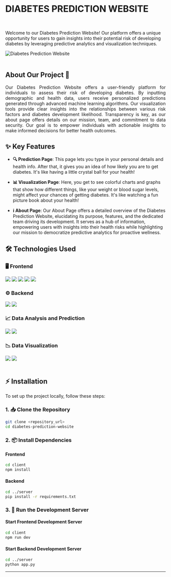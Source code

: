 <h1><strong>DIABETES PREDICTION WEBSITE</strong></h1>

<br>

Welcome to our Diabetes Prediction Website! Our platform offers a unique opportunity for users to gain insights into their potential risk of developing diabetes by leveraging predictive analytics and visualization techniques.


<div>
  <img src="https://github.com/user-attachments/assets/b2e5bbb6-8f9b-4dba-9a23-9ca77a3553ba" alt="Diabetes Prediction Website">
</div>

<br>


## About Our Project 🌟

<p align="justify">
  Our Diabetes Prediction Website offers a user-friendly platform for individuals to assess their risk of developing diabetes. By inputting demographic and health data, users receive personalized predictions generated through advanced machine learning algorithms. Our visualization tools provide clear insights into the relationships between various risk factors and diabetes development likelihood. Transparency is key, as our about page offers details on our mission, team, and commitment to data security. Our goal is to empower individuals with actionable insights to make informed decisions for better health outcomes.
</p>

## ✨ Key Features

- **🔍 Prediction Page**: This page lets you type in your personal details and health info. After that, it gives you an idea of how likely you are to get diabetes. It's like having a little crystal ball for your health!
  
- **📊 Visualization Page**: Here, you get to see colorful charts and graphs that show how different things, like your weight or blood sugar levels, might affect your chances of getting diabetes. It's like watching a fun picture book about your health!
  
- **ℹ️ About Page**: Our About Page offers a detailed overview of the Diabetes Prediction Website, elucidating its purpose, features, and the dedicated team driving its development. It serves as a hub of information, empowering users with insights into their health risks while highlighting our mission to democratize predictive analytics for proactive wellness.

## 🛠 Technologies Used

### 🖥 Frontend
<div align="left">
  <img src="https://img.shields.io/badge/React.js-61DAFB.svg?style=for-the-badge&logo=React&logoColor=white">
  <img src="https://img.shields.io/badge/JavaScript-F7DF1E.svg?style=for-the-badge&logo=JavaScript&logoColor=white">
  <img src="https://img.shields.io/badge/HTML5-E34F26.svg?style=for-the-badge&logo=HTML5&logoColor=white">
  <img src="https://img.shields.io/badge/CSS3-1572B6.svg?style=for-the-badge&logo=CSS3&logoColor=white">
  <img src="https://img.shields.io/badge/Tailwind_CSS-38B2AC.svg?style=for-the-badge&logo=Tailwind+CSS&logoColor=white">
</div>

### ⚙️ Backend
<div align="left">
  <img src="https://img.shields.io/badge/Python-3776AB.svg?style=for-the-badge&logo=Python&logoColor=white">
  <img src="https://img.shields.io/badge/Flask-000000.svg?style=for-the-badge&logo=Flask&logoColor=white">
</div>

### 📈 Data Analysis and Prediction
<div align="left">
  <img src="https://img.shields.io/badge/pandas-150458.svg?style=for-the-badge&logo=pandas&logoColor=white">
  <img src="https://img.shields.io/badge/scikit--learn-F7931E.svg?style=for-the-badge&logo=scikit-learn&logoColor=white">
</div>

### 📉 Data Visualization
<div align="left">
  <img src="https://img.shields.io/badge/Matplotlib-3776AB.svg?style=for-the-badge&logo=Python&logoColor=white">
  <img src="https://img.shields.io/badge/Seaborn-3776AB.svg?style=for-the-badge&logo=Python&logoColor=white">
</div>

<br>

## ⚡️ Installation

To set up the project locally, follow these steps:

### 1. 📥 Clone the Repository
```bash
git clone <repository_url>
cd diabetes-prediction-website
```

### 2. 📦 Install Dependencies

#### Frontend
```bash
cd client
npm install
```

#### Backend
```bash
cd ../server
pip install -r requirements.txt
```

### 3. 🚀 Run the Development Server

#### Start Frontend Development Server
```bash
cd client
npm run dev
```

#### Start Backend Development Server
```bash
cd ../server
python app.py
```
<hr> 
